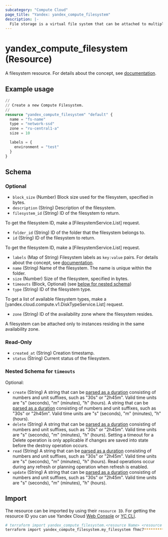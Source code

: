 ```yaml
---
subcategory: "Compute Cloud"
page_title: "Yandex: yandex_compute_filesystem"
description: |-
  File storage is a virtual file system that can be attached to multiple Compute Cloud VMs in the same availability zone.
---
```


# yandex_compute_filesystem (Resource)

A filesystem resource.
 For details about the concept, see [documentation](/docs/compute/concepts/filesystem).

## Example usage

```terraform
//
// Create a new Compute Filesystem.
//
resource "yandex_compute_filesystem" "default" {
  name = "fs-name"
  type = "network-ssd"
  zone = "ru-central1-a"
  size = 10

  labels = {
    environment = "test"
  }
}
```

<!-- schema generated by tfplugindocs -->
## Schema

### Optional

- `block_size` (Number) Block size used for the filesystem, specified in bytes.
- `description` (String) Description of the filesystem.
- `filesystem_id` (String) ID of the filesystem to return.

 To get the filesystem ID, make a [FilesystemService.List] request.
- `folder_id` (String) ID of the folder that the filesystem belongs to.
- `id` (String) ID of the filesystem to return.

 To get the filesystem ID, make a [FilesystemService.List] request.
- `labels` (Map of String) Filesystem labels as `key:value` pairs.
 For details about the concept, see [documentation](/docs/overview/concepts/services#labels).
- `name` (String) Name of the filesystem. The name is unique within the folder.
- `size` (Number) Size of the filesystem, specified in bytes.
- `timeouts` (Block, Optional) (see [below for nested schema](#nestedblock--timeouts))
- `type` (String) ID of the filesystem type.

 To get a list of available filesystem types, make a [yandex.cloud.compute.v1.DiskTypeService.List] request.
- `zone` (String) ID of the availability zone where the filesystem resides.

 A filesystem can be attached only to instances residing in the same availability zone.

### Read-Only

- `created_at` (String) Creation timestamp.
- `status` (String) Current status of the filesystem.

<a id="nestedblock--timeouts"></a>
### Nested Schema for `timeouts`

Optional:

- `create` (String) A string that can be [parsed as a duration](https://pkg.go.dev/time#ParseDuration) consisting of numbers and unit suffixes, such as "30s" or "2h45m". Valid time units are "s" (seconds), "m" (minutes), "h" (hours). A string that can be [parsed as a duration](https://pkg.go.dev/time#ParseDuration) consisting of numbers and unit suffixes, such as "30s" or "2h45m". Valid time units are "s" (seconds), "m" (minutes), "h" (hours).
- `delete` (String) A string that can be [parsed as a duration](https://pkg.go.dev/time#ParseDuration) consisting of numbers and unit suffixes, such as "30s" or "2h45m". Valid time units are "s" (seconds), "m" (minutes), "h" (hours). Setting a timeout for a Delete operation is only applicable if changes are saved into state before the destroy operation occurs.
- `read` (String) A string that can be [parsed as a duration](https://pkg.go.dev/time#ParseDuration) consisting of numbers and unit suffixes, such as "30s" or "2h45m". Valid time units are "s" (seconds), "m" (minutes), "h" (hours). Read operations occur during any refresh or planning operation when refresh is enabled.
- `update` (String) A string that can be [parsed as a duration](https://pkg.go.dev/time#ParseDuration) consisting of numbers and unit suffixes, such as "30s" or "2h45m". Valid time units are "s" (seconds), "m" (minutes), "h" (hours).

## Import

The resource can be imported by using their `resource ID`. For getting the resource ID you can use Yandex Cloud [Web Console](https://console.yandex.cloud) or [YC CLI](https://yandex.cloud/docs/cli/quickstart).

```bash
# terraform import yandex_compute_filesystem.<resource Name> <resource Id>
terraform import yandex_compute_filesystem.my_filesystem fhmc7**********ngipq
```
